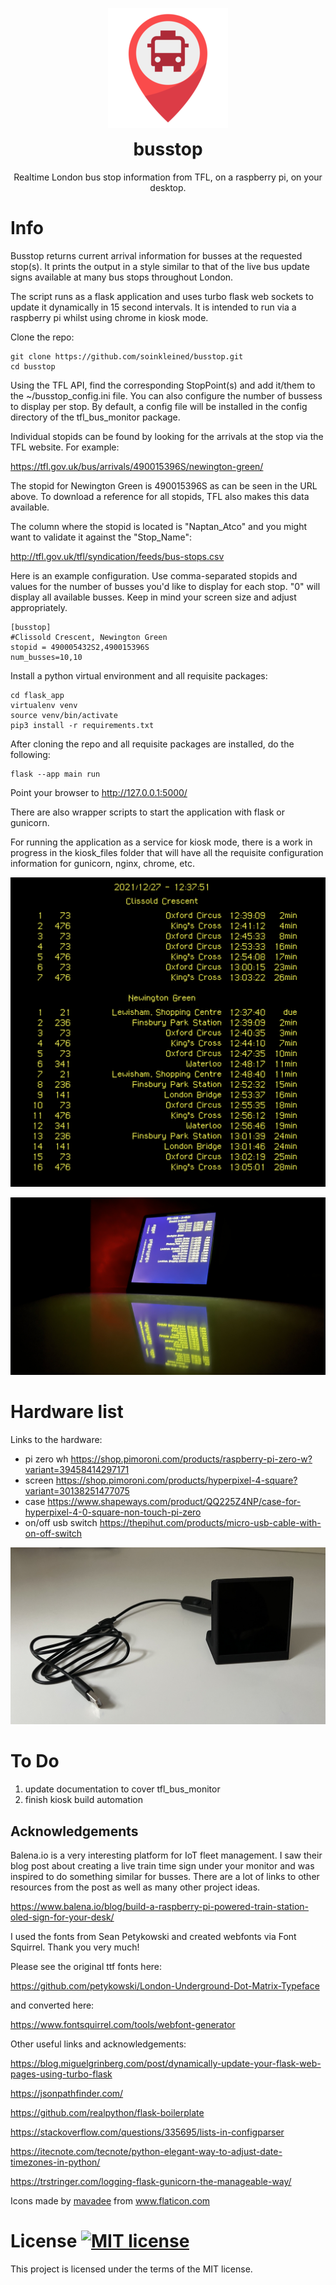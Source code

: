 <p align="center">
<img src="flask_app/static/ico/android-chrome-192x192.png" alt="busstop">
</p>
<h1 align="center" style="margin-top: 0px;">busstop</h1>
<p align="center" >Realtime London bus stop information from TFL, on a raspberry pi, on your desktop.</p>

# Info
Busstop returns current arrival information for busses at the requested stop(s).  It prints the output in a style similar to that of the live bus update signs available at many bus stops throughout London.

The script runs as a flask application and uses turbo flask web sockets to update it dynamically in 15 second intervals. It is intended to run via a raspberry pi whilst using chrome in kiosk mode.

Clone the repo:

    git clone https://github.com/soinkleined/busstop.git
    cd busstop

Using the TFL API, find the corresponding StopPoint(s) and add it/them to the ~/busstop_config.ini file.  You can also configure the number of bussess to display per stop. By default, a config file will be installed in the config directory of the tfl_bus_monitor package.

Individual stopids can be found by looking for the arrivals at the stop via the TFL website.  For example:

https://tfl.gov.uk/bus/arrivals/490015396S/newington-green/

The stopid for Newington Green is 490015396S as can be seen in the URL above.  To download a reference for all stopids, TFL also makes this data available.

The column where the stopid is located is "Naptan_Atco" and you might want to validate it against the "Stop_Name":

http://tfl.gov.uk/tfl/syndication/feeds/bus-stops.csv

Here is an example configuration.  Use comma-separated stopids and values for the number of busses you'd like to display for each stop.  "0" will display all available busses.  Keep in mind your screen size and adjust appropriately. 

    [busstop]
    #Clissold Crescent, Newington Green
    stopid = 490005432S2,490015396S
    num_busses=10,10

Install a python virtual environment and all requisite packages: 

    cd flask_app
    virtualenv venv
    source venv/bin/activate
    pip3 install -r requirements.txt

After cloning the repo and all requisite packages are installed, do the following:

    flask --app main run

Point your browser to http://127.0.0.1:5000/

There are also wrapper scripts to start the application with flask or gunicorn.

For running the application as a service for kiosk mode, there is a work in progress in the kiosk_files folder that will have all the requisite configuration information for gunicorn, nginx, chrome, etc.

![busstop web](readme_images/busstop_web.png)

![busstop example](readme_images/busstop_example.jpeg)

# Hardware list
Links to the hardware:
- pi zero wh https://shop.pimoroni.com/products/raspberry-pi-zero-w?variant=39458414297171
- screen https://shop.pimoroni.com/products/hyperpixel-4-square?variant=30138251477075
- case https://www.shapeways.com/product/QQ225Z4NP/case-for-hyperpixel-4-0-square-non-touch-pi-zero
- on/off usb switch https://thepihut.com/products/micro-usb-cable-with-on-off-switch

![hardware](readme_images/hardware.jpeg)

# To Do
1. update documentation to cover tfl_bus_monitor
2. finish kiosk build automation

## Acknowledgements
Balena.io is a very interesting platform for IoT fleet management.  I saw their blog post about creating a live train time sign under your monitor and was inspired to do something similar for busses. There are a lot of links to other resources from the post as well as many other project ideas. 

https://www.balena.io/blog/build-a-raspberry-pi-powered-train-station-oled-sign-for-your-desk/

I used the fonts from Sean Petykowski and created webfonts via Font Squirrel. Thank you very much!

Please see the original ttf fonts here:

https://github.com/petykowski/London-Underground-Dot-Matrix-Typeface

and converted here:

https://www.fontsquirrel.com/tools/webfont-generator

Other useful links and acknowledgements:

https://blog.miguelgrinberg.com/post/dynamically-update-your-flask-web-pages-using-turbo-flask

https://jsonpathfinder.com/

https://github.com/realpython/flask-boilerplate

https://stackoverflow.com/questions/335695/lists-in-configparser

https://itecnote.com/tecnote/python-elegant-way-to-adjust-date-timezones-in-python/

https://trstringer.com/logging-flask-gunicorn-the-manageable-way/

<div>Icons made by <a href="https://www.flaticon.com/authors/mavadee" title="mavadee">mavadee</a> from <a href="https://www.flaticon.com/" title="Flaticon">www.flaticon.com</a></div>

# License [![MIT license](https://img.shields.io/badge/License-MIT-blue.svg)](https://raw.githubusercontent.com/soinkleined/busstop/main/LICENSE.md)
This project is licensed under the terms of the MIT license.

